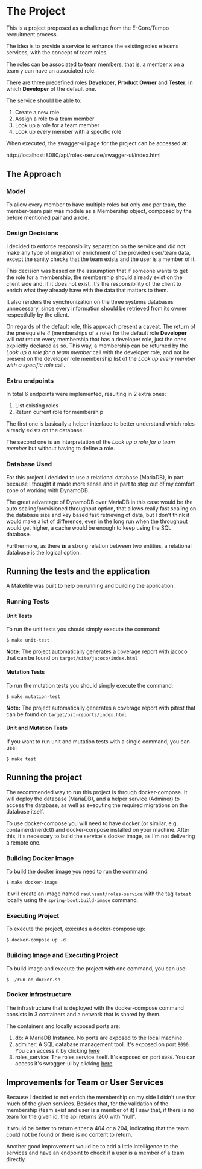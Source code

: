 # The Project

This is a project proposed as a challenge from the E-Core/Tempo recruitment process.

The idea is to provide a service to enhance the existing roles e teams services, with the concept of team roles.

The roles can be associated to team members, that is, a member x on a team y can have an associated role.  

There are three predefined roles **Developer**, **Product Owner** and **Tester**, in which **Developer** of the 
default one.

The service should be able to:
  1. Create a new role
  2. Assign a role to a team member
  3. Look up a role for a team member
  4. Look up every member with a specific role

When executed, the swagger-ui page for the project can be accessed at:

http://localhost:8080/api/roles-service/swagger-ui/index.html

## The Approach

### Model
To allow every member to have multiple roles but only one per team, the member-team pair was modele as a Membership object, composed by the before mentioned pair and a role.

### Design Decisions

I decided to enforce responsibility separation on the service and did not 
make any type of migration or enrichment of the provided user/team data, except the sanity checks 
that the team exists and the user is a member of it.

This decision was based on the assumption that if someone wants to get the role for a membership, the membership
should already exist on the client side and, if it does not exist, it's the responsibility of the client to enrich 
what they already have with the data that matters to them.

It also renders the synchronization on the three systems databases unnecessary, since every information should be 
retrieved from its owner respectfully by the client.

On regards of the default role, this approach present a caveat. The return of the prerequisite *4* (memberships of 
a role) for the default role **Developer** will *not* return every membership that has a developer role, just the 
ones explicitly declared as so. This way, a membership can be returned by the *Look up a role for a team member* 
call with the developer role, and not be present on the developer role membership list of the *Look up every member 
with a specific role* call.

### Extra endpoints

In total 6 endpoints were implemented, resulting in 2 extra ones:

1. List existing roles
2. Return current role for membership

The first one is basically a helper interface to better understand which roles already exists on the database.

The second one is an interpretation of the *Look up a role for a team member* but without having to define a role.


### Database Used

For this project I decided to use a relational database (MariaDB), in part because I thought it made more sense and in 
part to step out of my comfort zone of working with DynamoDB. 

The great advantage of DynamoDB over MariaDB in this case would be the auto scaling/provisioned throughput option, 
that allows really fast scaling on the database size and key based fast retrieving of data,
but I don't think it would make a lot of difference, even in the long run when the throughput would get higher, a cache would be enough to keep using the SQL 
database.

Furthermore, as there _**is**_ a strong relation between two entities, a relational database is the logical option.  

## Running the tests and the application

A Makefile was built to help on running and building the application.

### Running Tests

#### Unit Tests

To run the unit tests you should simply execute the command:

``` shell script
$ make unit-test
```

**Note:** The project automatically generates a coverage report with jacoco that can be found on `target/site/jacoco/index.html`

#### Mutation Tests

To run the mutation tests you should simply execute the command:

``` shell script
$ make mutation-test
```

**Note:** The project automatically generates a coverage report with pitest that can be found on 
`target/pit-reports/index.html`


#### Unit and Mutation Tests

If you want to run unit and mutation tests with a single command, you can use:

``` shell script
$ make test
```

## Running the project

The recommended way to run this project is through docker-compose.
It will deploy the database (MariaDB), and a helper service (Adminer) to access the database, as well as executing 
the required migrations on the database itself.

To use docker-compose you will need to have docker (or similar, e.g. containerd/nerdctl) and docker-compose 
installed on your machine. After this, it's necessary to build the service's docker image, as I'm not delivering a 
remote one.

### Building Docker Image

To build the docker image you need to run the command:

``` shell script
$ make docker-image
```

It will create an image named `raulhsant/roles-service` with the tag `latest` locally using the 
`spring-boot:build-image` command.

### Executing Project

To execute the project, executes a docker-compose up:

``` shell script
$ docker-compose up -d
```

### Building Image and Executing Project

To build image and execute the project with one command, you can use:

``` shell script
$ ./run-on-docker.sh
```

### Docker infrastructure

The infrastructure that is deployed with the docker-compose command consists in 3 containers and a network that is 
shared by them.

The containers and locally exposed ports are:

1. db: A MariaDB Instance. No ports are exposed to the local machine.
2. adminer: A SQL database management tool. It's exposed on port `8090`. You can access it by clicking 
   [here](http://localhost:8090)
3. roles_service: The roles service itself. It's exposed on port `8080`. You can access it's swagger-ui by clicking
   [here](http://localhost:8080/api/roles-service/swagger-ui/index.html)


## Improvements for Team or User Services

Because I decided to not enrich the membership on my side I didn't use that much of the given services. 
Besides that, for the validation of the membership (team exist and user is a member of it) I saw that, if there is 
no team for the given id, the api returns 200 with "null".

It would be better to return either a 404 or a 204, indicating that the team could not be found or there is no 
content to return.

Another good improvement would be to add a little intelligence to the services and have an endpoint to check if a 
user is a member of a team directly.
